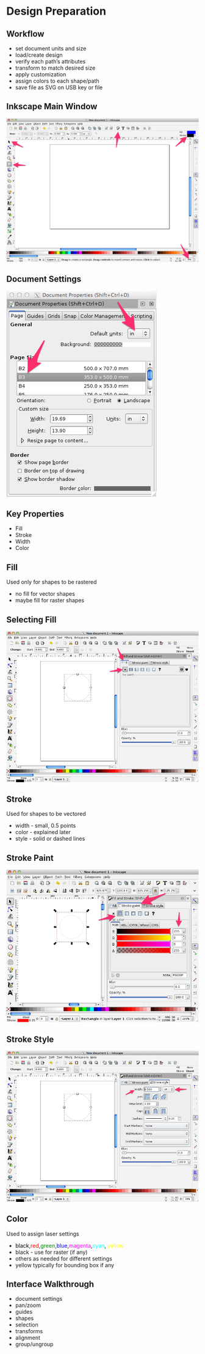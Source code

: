 # Design Preparation


## Workflow
* set document units and size
* load/create design
* verify each path’s attributes
* transform to match desired size 
* apply customization
* assign colors to each shape/path
* save file as SVG on USB key or file


## Inkscape Main Window
![Image](../images/main-window.png?raw=true)


## Document Settings
![Image](../images/document-properties.png?raw=true)


## Key Properties
* Fill
* Stroke
* Width
* Color


## Fill
Used only for shapes to be rastered

* no fill for vector shapes
* maybe fill for raster shapes


## Selecting Fill
![Image](../images/no-fill.png?raw=true)


## Stroke
Used for shapes to be vectored

* width - small, 0.5 points
* color - explained later
* style - solid or dashed lines


##  Stroke Paint
![Image](../images/stroke-paint.png?raw=true)


##  Stroke Style
![Image](../images/stroke-style.png?raw=true)


## Color
Used to assign laser settings

* <span style="color:black">black</span>,<span style="color:red">red</span>,<span style="color:green">green</span>,<span style="color:blue">blue</span>,<span style="color:magenta">magenta</span>,<span style="color:cyan">cyan</span>, <span style="color:yellow">yellow</span> 
* black - use for raster (if any)
* others as needed for different settings
* yellow typically for bounding box if any


## Interface Walkthrough
* document settings
* pan/zoom
* guides
* shapes
* selection
* transforms
* alignment
* group/ungroup
